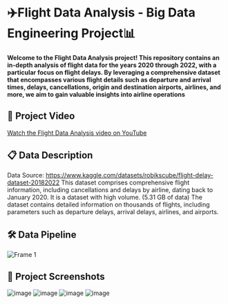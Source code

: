 # ✈️Flight Data Analysis - Big Data Engineering Project📊

#### Welcome to the Flight Data Analysis project! This repository contains an in-depth analysis of flight data for the years 2020 through 2022, with a particular focus on flight delays. By leveraging a comprehensive dataset that encompasses various flight details such as departure and arrival times, delays, cancellations, origin and destination airports, airlines, and more, we aim to gain valuable insights into airline operations

## 🎥 Project Video
[Watch the Flight Data Analysis video on YouTube](https://www.canva.com/design/DAGL79nHYdE/vJdmQ5bQU2BFb1hE8Acdiw/watch)

## 📋 Data Description
Data Source: https://www.kaggle.com/datasets/robikscube/flight-delay-dataset-20182022
This dataset comprises comprehensive flight information, including cancellations and delays by airline, dating back to January 2020. 
It is a dataset with high volume. (5.31 GB of data)
The dataset contains detailed information on thousands of flights, including parameters such as departure delays, arrival delays, airlines, and airports. 

## 🛠️ Data Pipeline
![Frame 1](https://github.com/yashyaks/Flight-Data-Analysis---A-Big-Data-Engineering-Project/assets/90375840/cf05e648-4040-412f-a2ca-de047bb65262)

## 📸 Project Screenshots
![image](https://github.com/yashyaks/Flight-Data-Analysis---A-Big-Data-Engineering-Project/assets/90375840/1279a9ad-5215-4b20-9d67-8103b68cc29e)
![image](https://github.com/yashyaks/Flight-Data-Analysis---A-Big-Data-Engineering-Project/assets/90375840/93a74fef-b830-4e81-94a1-88394531883b)
![image](https://github.com/yashyaks/Flight-Data-Analysis---A-Big-Data-Engineering-Project/assets/90375840/1a60cda2-1eb1-42fe-bcad-c5e60ec8de24)
![image](https://github.com/yashyaks/Flight-Data-Analysis---A-Big-Data-Engineering-Project/assets/90375840/e1ee566f-bf4b-40b1-95ec-829f15069683)












